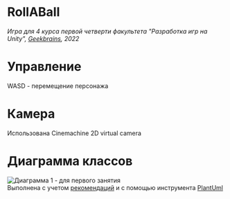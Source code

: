 # RollABall
*Игра для 4 курса первой четверти факультета "Разработка игр на Unity", [Geekbrains](http://www.gb.ru), 2022*

 # Управление
 WASD - перемещение персонажа

 # Камера
 Использована Cinemachine 2D virtual camera

 # Диаграмма классов
 ![Диаграмма 1 - для первого занятия](/Docs/ClassDiagramm01.png)</br>
 Выполнена с учетом [рекомендаций](https://ru.wikipedia.org/wiki/Диаграмма_классов) и с помощью инструмента [PlantUml](https://www.plantuml.com/plantuml/uml/SyfFKj2rKt3CoKnELR1Io4ZDoSa70000)
